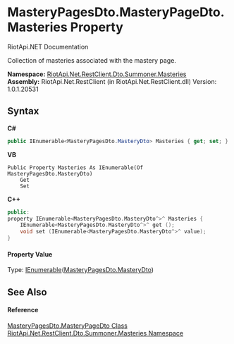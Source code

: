 # MasteryPagesDto.MasteryPageDto.Masteries Property 
RiotApi.NET Documentation 

Collection of masteries associated with the mastery page.

**Namespace:**&nbsp;<a href="66ec442f-2088-885b-4fdf-0a31b50aea7a">RiotApi.Net.RestClient.Dto.Summoner.Masteries</a><br />**Assembly:**&nbsp;RiotApi.Net.RestClient (in RiotApi.Net.RestClient.dll) Version: 1.0.1.20531

## Syntax

**C#**<br />
``` C#
public IEnumerable<MasteryPagesDto.MasteryDto> Masteries { get; set; }
```

**VB**<br />
``` VB
Public Property Masteries As IEnumerable(Of MasteryPagesDto.MasteryDto)
	Get
	Set
```

**C++**<br />
``` C++
public:
property IEnumerable<MasteryPagesDto.MasteryDto^>^ Masteries {
	IEnumerable<MasteryPagesDto.MasteryDto^>^ get ();
	void set (IEnumerable<MasteryPagesDto.MasteryDto^>^ value);
}
```


#### Property Value
Type: <a href="http://msdn2.microsoft.com/en-us/library/9eekhta0" target="_blank">IEnumerable</a>(<a href="1d37f6ba-01a1-712c-dd17-8685139196bc">MasteryPagesDto.MasteryDto</a>)

## See Also


#### Reference
<a href="b7bdd8e1-0c92-953b-7e76-a3b79d60a463">MasteryPagesDto.MasteryPageDto Class</a><br /><a href="66ec442f-2088-885b-4fdf-0a31b50aea7a">RiotApi.Net.RestClient.Dto.Summoner.Masteries Namespace</a><br />